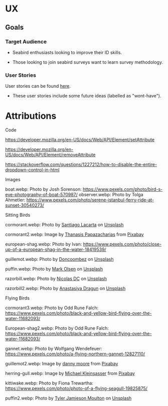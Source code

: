 # UX 

## Goals

### Target Audience 

- Seabird enthusiasts looking to improve their ID skills. 

- Those looking to join seabird surveys want to learn survey methodology.


### User Stories

User stories can be found [here](https://github.com/users/ElFalch/projects/3/views/1).

- These user stories include some future ideas (labelled as "wont-have"). 


# Attributions

Code

https://developer.mozilla.org/en-US/docs/Web/API/Element/setAttribute

https://developer.mozilla.org/en-US/docs/Web/API/Element/removeAttribute

https://stackoverflow.com/questions/1227212/how-to-disable-the-entire-dropdown-control-in-html


Images

boat.webp: Photo by Josh Sorenson: https://www.pexels.com/photo/bird-s-eye-photography-of-boat-570987/
observer.webp: Photo by Tolga Ahmetler: https://www.pexels.com/photo/serene-istanbul-ferry-ride-at-sunset-30540273/

Sitting Birds

cormorant.webp: Photo by <a href="https://unsplash.com/@lacarta?utm_content=creditCopyText&utm_medium=referral&utm_source=unsplash">Santiago Lacarta</a> on <a href="https://unsplash.com/photos/black-duck-on-water-during-daytime-egn655y_D5o?utm_content=creditCopyText&utm_medium=referral&utm_source=unsplash">Unsplash</a>

cormorant2.webp: Image by <a href="https://pixabay.com/users/papazachariasa-12696704/?utm_source=link-attribution&utm_medium=referral&utm_campaign=image&utm_content=6142893">Thanasis Papazacharias</a> from <a href="https://pixabay.com//?utm_source=link-attribution&utm_medium=referral&utm_campaign=image&utm_content=6142893">Pixabay</a>

european-shag.webp: Photo by Ivan: https://www.pexels.com/photo/close-up-of-a-european-shag-in-the-water-18419539/

guillemot.webp: Photo by <a href="https://unsplash.com/@coombez?utm_content=creditCopyText&utm_medium=referral&utm_source=unsplash">Doncoombez</a> on <a href="https://unsplash.com/photos/a-bird-floating-on-top-of-a-body-of-water-tvaZhFq4C9I?utm_content=creditCopyText&utm_medium=referral&utm_source=unsplash">Unsplash</a> 

puffin.webp: Photo by <a href="https://unsplash.com/@markolsen?utm_content=creditCopyText&utm_medium=referral&utm_source=unsplash">Mark Olsen</a> on <a href="https://unsplash.com/photos/black-and-white-bird-on-water-during-daytime-PCGC-9qW3o4?utm_content=creditCopyText&utm_medium=referral&utm_source=unsplash">Unsplash</a>

razorbill.webp: Photo by <a href="https://unsplash.com/@nicolasdc20?utm_content=creditCopyText&utm_medium=referral&utm_source=unsplash">Nicolas DC</a> on <a href="https://unsplash.com/photos/three-ducks-on-sea-lMscASxB-NU?utm_content=creditCopyText&utm_medium=referral&utm_source=unsplash">Unsplash</a>
      
razorbill2.webp: Photo by <a href="https://unsplash.com/@sunny_kote?utm_content=creditCopyText&utm_medium=referral&utm_source=unsplash">Anastasiya Dragun</a> on <a href="https://unsplash.com/photos/a-black-and-white-bird-floating-on-top-of-a-body-of-water-qthrJinqNRk?utm_content=creditCopyText&utm_medium=referral&utm_source=unsplash">Unsplash</a>

Flying Birds

cormorant3.webp: Photo by Odd Rune Falch: https://www.pexels.com/photo/black-and-yellow-bird-flying-over-the-water-11682093/

European-shag2.webp: Photo by Odd Rune Falch: https://www.pexels.com/photo/black-and-yellow-bird-flying-over-the-water-11682093/

gannet.webp: Photo by Wolfgang Wendefeuer: https://www.pexels.com/photo/a-flying-northern-gannet-12827110/

guillemot2.webp: Image by <a href="https://pixabay.com/users/dannymoore1973-1813225/?utm_source=link-attribution&utm_medium=referral&utm_campaign=image&utm_content=1119282">danny moore</a> from <a href="https://pixabay.com//?utm_source=link-attribution&utm_medium=referral&utm_campaign=image&utm_content=1119282">Pixabay</a>

herring-gull.webp: Image by <a href="https://pixabay.com/users/mike_68-10359383/?utm_source=link-attribution&utm_medium=referral&utm_campaign=image&utm_content=4349143">Michael Kleinsasser</a> from <a href="https://pixabay.com//?utm_source=link-attribution&utm_medium=referral&utm_campaign=image&utm_content=4349143">Pixabay</a>

kittiwake.webp: Photo by Fiona Trewartha: https://www.pexels.com/photo/photo-of-a-flying-seagull-19825875/

puffin2.webp: Photo by <a href="https://unsplash.com/@moultoty?utm_content=creditCopyText&utm_medium=referral&utm_source=unsplash">Tyler Jamieson Moulton</a> on <a href="https://unsplash.com/photos/a-couple-of-birds-flying-over-a-body-of-water-zL1_C4E91-E?utm_content=creditCopyText&utm_medium=referral&utm_source=unsplash">Unsplash</a>
      